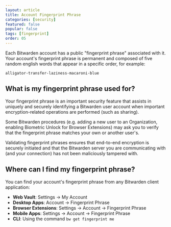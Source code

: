 ```yaml
---
layout: article
title: Account Fingerprint Phrase
categories: [security]
featured: false
popular: false
tags: [fingerprint]
order: 05
---
```


Each Bitwarden account has a public "fingerprint phrase" associated with it. Your account's fingerprint phrase is permanent and composed of five random english words that appear in a specific order, for example:

```
alligator-transfer-laziness-macaroni-blue
```

## What is my fingerprint phrase used for?

Your fingerprint phrase is an important security feature that assists in uniquely and securely identifying a Bitwarden user account when important encryption-related operations are performed (such as sharing).

Some Bitwarden procedures (e.g. adding a new user to an Organization, enabling Biometric Unlock for Browser Extensions) may ask you to verify that the fingerprint phrase matches your own or another user's.

Validating fingerprint phrases ensures that end-to-end encryption is securely initiated and that the Bitwarden server you are communicating with (and your connection) has not been maliciously tampered with.

## Where can I find my fingerprint phrase?

You can find your account's fingerprint phrase from any Bitwarden client application:

- **Web Vault**: Settings &rarr; My Account
- **Desktop Apps**: Account &rarr; Fingerprint Phrase
- **Browser Extensions**: Settings &rarr; Account &rarr; Fingerprint Phrase
- **Mobile Apps**: Settings &rarr; Account &rarr; Fingerprint Phrase
- **CLI**: Using the command `bw get fingerprint me`
